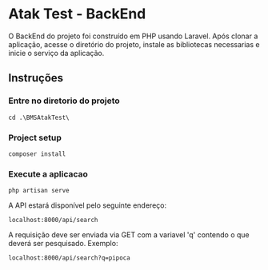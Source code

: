 # Atak Test - BackEnd

O BackEnd do projeto foi construído em PHP usando Laravel. Após clonar a aplicação, acesse o diretório do projeto, instale as bibliotecas necessarias e inicie o serviço da aplicação.

## Instruções

### Entre no diretorio do projeto
```
cd .\BMSAtakTest\
```

### Project setup
```
composer install
```

### Execute a aplicacao
```
php artisan serve
```



A API estará disponível pelo seguinte endereço:
```
localhost:8000/api/search
```

A requisição deve ser enviada via GET com a variavel 'q' contendo o que deverá ser pesquisado. Exemplo:
```
localhost:8000/api/search?q=pipoca
```
